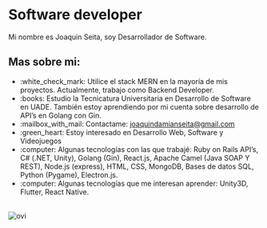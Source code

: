 
<h1>Software developer</h1>

Mi nombre es Joaquin Seita, soy Desarrollador de Software.

<h2>Mas sobre mi:</h2>

<ul>
<li>:white_check_mark: Utilice el stack MERN en la mayoría de mis proyectos. Actualmente, trabajo como Backend Developer.</li>
<li>:books: Estudio la Tecnicatura Universitaria en Desarrollo de Software en UADE. También estoy aprendiendo por mi cuenta sobre desarrollo de API’s en Golang con Gin.</li>
<li>:mailbox_with_mail: Contactame: <a href="mailto:joaquindamianseita@gmail.com">joaquindamianseita@gmail.com</a></li>
<li>:green_heart: Estoy interesado en Desarrollo Web, Software y Videojuegos</li>
<li>:computer: Algunas tecnologías con las que trabajé: Ruby on Rails API’s, C# (.NET, Unity), Golang (Gin), React.js, Apache Camel (Java SOAP Y REST), Node.js (express), HTML, CSS, MongoDB, Bases de datos SQL, Python (Pygame), Electron.js.</li>
<li>:computer: Algunas tecnologías que me interesan aprender: Unity3D, Flutter, React Native.</li>
</ul><br>

<img src="https://github-readme-stats.vercel.app/api/top-langs?username=JoaquinDamianSeita&show_icons=true&locale=en&layout=compact&theme=chartreuse-dark" alt="ovi" />
